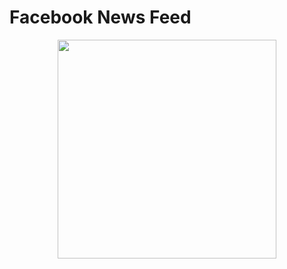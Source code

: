 # Facebook News Feed

<p align="center">
  <img src="https://github.com/lucabelezal/FacebookNewsFeed/blob/master/facebook-news-feed.gif" width="350" />
</p>
